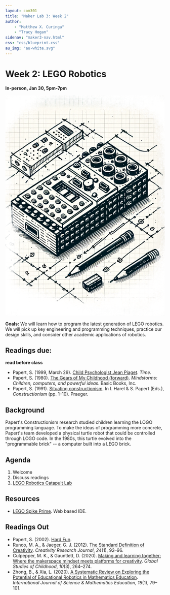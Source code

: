 ```yaml
---
layout: com301
title: "Maker Lab 3: Week 2"
author:
    - "Matthew X. Curinga"
    - "Tracy Hogan"
sidenav: "maker3-nav.html"
css: "css/blueprint.css"
au_img: "au-white.svg"
---
```


<i class="bi bi-building"></i> Week 2: LEGO Robotics
====================================================
**In-person, Jan 30, 5pm-7pm**


<img src="img/brick.png" class="maker-img float-end d-none d-md-block" alt="imaginative sketch of early lego robot">

**Goals:** We will learn how to program the latest generation of LEGO robotics. We will
pick up key engineering and programming techniques, practice our design skills, and consider
other academic applications of robotics.

Readings due:
-------------
**read before class**

- Papert, S. (1999, March 29). [Child Psychologist Jean Piaget](https://content.time.com/time/subscriber/article/0,33009,990617,00.html
). _Time_.
- Papert, S. (1980). [The Gears of My Childhood (forward)](gears.html). _Mindstorms: Children, computers, and powerful ideas_. Basic Books, Inc.
- Papert, S. (1991). [Situating constructionism](https://web.media.mit.edu/~calla/web_comunidad/Reading-En/situating_constructionism.pdf). In I. Harel & S. Papert (Eds.), _Constructionism_ (pp. 1–10). Praeger.


Background
----------
Papert's Constructionism research studied children learning the LOGO programming language.
To make the ideas of programming more concrete, Papert's team developed a physical turtle robot
that could be controlled through LOGO code. In the 1980s, this turtle evolved into the
"programmable brick" -- a computer built into a LEGO brick.

Agenda
------
1. Welcome
2. Discuss readings
3. [LEGO Robotics Catapult Lab](catapult-lab.html)

Resources
---------
- [LEGO Spike Prime](https://spike.legoeducation.com/prime/lobby/). Web based IDE.

Readings Out
------------
- Papert, S. (2002). [Hard Fun](hard-fun.html).
- Runco, M. A., & Jaeger, G. J. (2012). [The Standard Definition of Creativity](http://emotrab.ufba.br/wp-content/uploads/2019/06/RUNCO-Mark-The-Standard-Definition-of-Creativity.pdf). _Creativity Research Journal_, _24_(1), 92–96.
- Culpepper, M. K., & Gauntlett, D. (2020). [Making and learning together: Where the makerspace mindset meets platforms for creativity](https://journals.sagepub.com/doi/full/10.1177/2043610620941868). _Global Studies of Childhood_, _10_(3), 264–274.
- Zhong, B., & Xia, L. (2020). [A Systematic Review on Exploring the Potential of Educational Robotics in Mathematics Education](https://www.researchgate.net/profile/Baichang-Zhong/publication/328999525_A_Systematic_Review_on_Exploring_the_Potential_of_Educational_Robotics_in_Mathematics_Education/links/5ee1747a458515814a544210/A-Systematic-Review-on-Exploring-the-Potential-of-Educational-Robotics-in-Mathematics-Education.pdf). _International Journal of Science & Mathematics Education_, _18_(1), 79–101.

